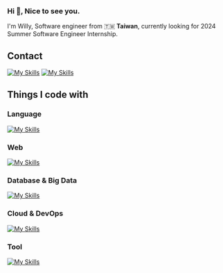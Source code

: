 <h3 align="left">Hi 👋, Nice to see you.</h3>
I'm Willy, Software engineer from 🇹🇼 <strong>Taiwan</strong>, currently looking for 2024 Summer Software Engineer Internship.

## Contact

[![My Skills](https://skillicons.dev/icons?i=gmail)](willychang17@gmail.com)
[![My Skills](https://skillicons.dev/icons?i=linkedin)](https://www.linkedin.com/in/willychang17/)




## Things I code with
### Language
[![My Skills](https://skillicons.dev/icons?i=c,cs,cpp,py,ts,js,swift,latex,md)](https://skillicons.dev)


### Web
[![My Skills](https://skillicons.dev/icons?i=react,nextjs,svelte,nodejs,npm,tailwind,materialui,bootstrap,express,nestjs,flask,babel,vite,vercel,postman,jest)](https://skillicons.dev)

### Database & Big Data
[![My Skills](https://skillicons.dev/icons?i=mongodb,mysql,postgres,supabase,redis,dynamodb,elasticsearch,kafka,prisma)](https://skillicons.dev)


### Cloud & DevOps  
[![My Skills](https://skillicons.dev/icons?i=aws,gcp,firebase,docker,kubernetes,ansible,bash,git,github,linux,ubuntu)](https://skillicons.dev)

### Tool
[![My Skills](https://skillicons.dev/icons?i=notion,sublime,vscode,unity,figma)](https://skillicons.dev)
